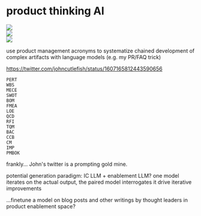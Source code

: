 # product thinking AI

![](https://img.shields.io/badge/tag-experimental-lightgrey)  
![](https://img.shields.io/badge/tag-foundation-lightgrey)  
![](https://img.shields.io/badge/tag-tooling-lightgrey)  


use product management acronyms to systematize chained development of complex artifacts with language models (e.g. my PR/FAQ trick)

https://twitter.com/johncutlefish/status/1607165812443590656

    PERT
    WBS
    MECE
    SWOT
    BOM
    FMEA
    LOE
    QCD
    RFI
    TQM
    BAC
    CCB
    CM
    IMP
    PMBOK

frankly... John's twitter is a prompting gold mine. 

potential generation paradigm: IC LLM + enablement LLM? one model iterates on the actual output, the paired model interrogates it drive iterative improvements

...finetune a model on blog posts and other writings by thought leaders in product enablement space?
